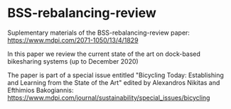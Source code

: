 # BSS-rebalancing-review
Suplementary materials of the BSS-rebalancing-review paper:
https://www.mdpi.com/2071-1050/13/4/1829

In this paper we review the current state of the art on dock-based bikesharing systems (up to December 2020)

The paper is part of a special issue entitled "Bicycling Today: Establishing and Learning from the State of the Art"
edited by Alexandros Nikitas and Efthimios Bakogiannis: https://www.mdpi.com/journal/sustainability/special_issues/bicycling



